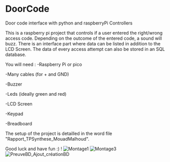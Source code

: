 # DoorCode
Door code interface with python and raspberryPi Controllers

This is a raspberry pi project that controls if a user entered the right/wrong access code. Depending on the outcome
of the entered code, a sound will buzz. There is an interface part where data can be listed in addition to the LCD Screen.
The data of every access attempt can also be stored in an SQL database. 


You will need :
-Raspberry Pi or pico

-Many cables (for + and GND)

-Buzzer

-Leds (ideally green and red)

-LCD Screen

-Keypad

-Breadboard 

The setup of the project is detailled in the word file "Rapport_TPSynthese_MouadMalhoud".

Good luck and have fun :) !
![Montage1](https://github.com/MouadMalhoud/DoorCode/assets/89527173/2bce7d97-d21a-4710-8f6b-aa8fe298af5b)
![Montage3](https://github.com/MouadMalhoud/DoorCode/assets/89527173/ecefc66c-535d-4cb2-b43c-63229ad00518)
![PreuveBD_Ajout_créationBD](https://github.com/MouadMalhoud/DoorCode/assets/89527173/bc01feef-51e0-4f78-93b0-041d5b500113)

